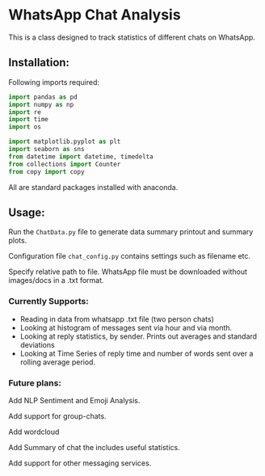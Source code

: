 # WhatsApp Chat Analysis
This is a class designed to track statistics of different chats on WhatsApp.

## Installation:
Following imports required:
```python
import pandas as pd
import numpy as np
import re
import time
import os

import matplotlib.pyplot as plt
import seaborn as sns
from datetime import datetime, timedelta
from collections import Counter
from copy import copy
```
All are standard packages installed with anaconda.

## Usage:
Run the `ChatData.py` file to generate data summary printout and summary plots.

Configuration file `chat_config.py` contains settings such as filename etc.

Specify relative path to file.
WhatsApp file must be downloaded without images/docs in a .txt format.

### Currently Supports:
- Reading in data from whatsapp .txt file (two person chats)
- Looking at histogram of messages sent via hour and via month.
- Looking at reply statistics, by sender. Prints out averages and standard deviations
- Looking at Time Series of reply time and number of words sent over a rolling average period.

### Future plans:
Add NLP Sentiment and Emoji Analysis.

Add support for group-chats.

Add wordcloud

Add Summary of chat the includes useful statistics.

Add support for other messaging services.
